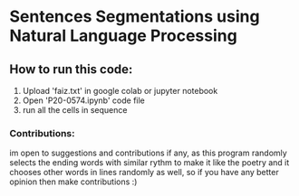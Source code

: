 # Sentences Segmentations using  Natural Language Processing

## How to run this code:

1. Upload 'faiz.txt' in google colab or jupyter notebook
2. Open 'P20-0574.ipynb' code file
3. run all the cells in sequence

### Contributions:
im open to suggestions and contributions if any, as this program randomly selects the ending words with similar rythm to make it like the poetry and it chooses other words in lines randomly as well, so if you have any better opinion then make contributions :)

